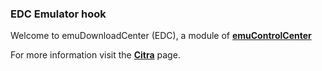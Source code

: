 ### EDC Emulator hook

Welcome to emuDownloadCenter (EDC), a module of [**emuControlCenter**](https://github.com/PhoenixInteractiveNL/emuControlCenter/wiki/)

For more information visit the [**Citra**](https://github.com/PhoenixInteractiveNL/emuDownloadCenter/wiki/Emulator-citra#menu) page.

